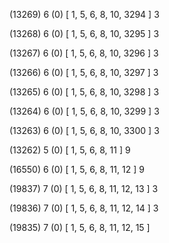 (13269) 6 (0) [ 1, 5, 6, 8, 10, 3294 ] 3 


(13268) 6 (0) [ 1, 5, 6, 8, 10, 3295 ] 3 


(13267) 6 (0) [ 1, 5, 6, 8, 10, 3296 ] 3 


(13266) 6 (0) [ 1, 5, 6, 8, 10, 3297 ] 3 


(13265) 6 (0) [ 1, 5, 6, 8, 10, 3298 ] 3 


(13264) 6 (0) [ 1, 5, 6, 8, 10, 3299 ] 3 


(13263) 6 (0) [ 1, 5, 6, 8, 10, 3300 ] 3 


(13262) 5 (0) [ 1, 5, 6, 8, 11 ] 9 


(16550) 6 (0) [ 1, 5, 6, 8, 11, 12 ] 9 


(19837) 7 (0) [ 1, 5, 6, 8, 11, 12, 13 ] 3 


(19836) 7 (0) [ 1, 5, 6, 8, 11, 12, 14 ] 3 


(19835) 7 (0) [ 1, 5, 6, 8, 11, 12, 15 ]  

